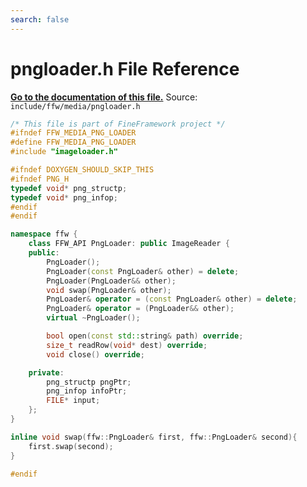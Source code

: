 ```yaml
---
search: false
---
```


# pngloader.h File Reference

**[Go to the documentation of this file.](pngloader_8h.md)**
Source: `include/ffw/media/pngloader.h`

    
    
    
    
    
    
    
      
    
    
    
```cpp
/* This file is part of FineFramework project */
#ifndef FFW_MEDIA_PNG_LOADER
#define FFW_MEDIA_PNG_LOADER
#include "imageloader.h"

#ifndef DOXYGEN_SHOULD_SKIP_THIS
#ifndef PNG_H
typedef void* png_structp;
typedef void* png_infop;
#endif
#endif

namespace ffw {
    class FFW_API PngLoader: public ImageReader {
    public:
        PngLoader();
        PngLoader(const PngLoader& other) = delete;
        PngLoader(PngLoader&& other);
        void swap(PngLoader& other);
        PngLoader& operator = (const PngLoader& other) = delete;
        PngLoader& operator = (PngLoader&& other);
        virtual ~PngLoader();

        bool open(const std::string& path) override;
        size_t readRow(void* dest) override;
        void close() override;

    private:
        png_structp pngPtr;
        png_infop infoPtr;
        FILE* input;
    };
}

inline void swap(ffw::PngLoader& first, ffw::PngLoader& second){
    first.swap(second);
}

#endif
```


    
  
